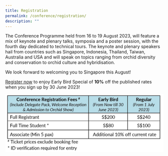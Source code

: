 ```yaml
---
title: Registration
permalink: /conference/registration/
description: ""
---
```

The Conference Programme held from 16 to 19 August 2023, will feature a mix of keynote and plenary talks, symposia and a poster session, with the fourth day dedicated to technical tours. The keynote and plenary speakers hail from countries such as Singapore, Indonesia, Thailand, Taiwan, Australia and USA and will speak on topics ranging from orchid diversity and conservation to orchid culture and hybridisation.

We look forward to welcoming you to Singapore this August!

[Register now](https://www.sistic.com.sg/events/apoc2023a) to enjoy Early Bird Special of **10%** off the published rates when you sign up by 30 June 2023!

![conference_registration_fees](/images/conference_registration_fees.JPG)
